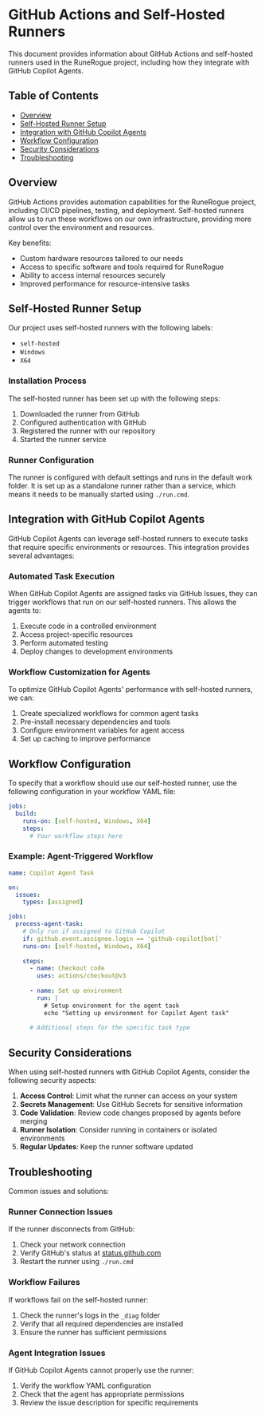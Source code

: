# GitHub Actions and Self-Hosted Runners

This document provides information about GitHub Actions and self-hosted runners used in the RuneRogue project, including how they integrate with GitHub Copilot Agents.

## Table of Contents

- [Overview](#overview)
- [Self-Hosted Runner Setup](#self-hosted-runner-setup)
- [Integration with GitHub Copilot Agents](#integration-with-github-copilot-agents)
- [Workflow Configuration](#workflow-configuration)
- [Security Considerations](#security-considerations)
- [Troubleshooting](#troubleshooting)

## Overview

GitHub Actions provides automation capabilities for the RuneRogue project, including CI/CD pipelines, testing, and deployment. Self-hosted runners allow us to run these workflows on our own infrastructure, providing more control over the environment and resources.

Key benefits:

- Custom hardware resources tailored to our needs
- Access to specific software and tools required for RuneRogue
- Ability to access internal resources securely
- Improved performance for resource-intensive tasks

## Self-Hosted Runner Setup

Our project uses self-hosted runners with the following labels:

- `self-hosted`
- `Windows`
- `X64`

### Installation Process

The self-hosted runner has been set up with the following steps:

1. Downloaded the runner from GitHub
2. Configured authentication with GitHub
3. Registered the runner with our repository
4. Started the runner service

### Runner Configuration

The runner is configured with default settings and runs in the default work folder. It is set up as a standalone runner rather than a service, which means it needs to be manually started using `./run.cmd`.

## Integration with GitHub Copilot Agents

GitHub Copilot Agents can leverage self-hosted runners to execute tasks that require specific environments or resources. This integration provides several advantages:

### Automated Task Execution

When GitHub Copilot Agents are assigned tasks via GitHub Issues, they can trigger workflows that run on our self-hosted runners. This allows the agents to:

1. Execute code in a controlled environment
2. Access project-specific resources
3. Perform automated testing
4. Deploy changes to development environments

### Workflow Customization for Agents

To optimize GitHub Copilot Agents' performance with self-hosted runners, we can:

1. Create specialized workflows for common agent tasks
2. Pre-install necessary dependencies and tools
3. Configure environment variables for agent access
4. Set up caching to improve performance

## Workflow Configuration

To specify that a workflow should use our self-hosted runner, use the following configuration in your workflow YAML file:

```yaml
jobs:
  build:
    runs-on: [self-hosted, Windows, X64]
    steps:
      # Your workflow steps here
```

### Example: Agent-Triggered Workflow

```yaml
name: Copilot Agent Task

on:
  issues:
    types: [assigned]

jobs:
  process-agent-task:
    # Only run if assigned to GitHub Copilot
    if: github.event.assignee.login == 'github-copilot[bot]'
    runs-on: [self-hosted, Windows, X64]
    
    steps:
      - name: Checkout code
        uses: actions/checkout@v3
      
      - name: Set up environment
        run: |
          # Setup environment for the agent task
          echo "Setting up environment for Copilot Agent task"
      
      # Additional steps for the specific task type
```

## Security Considerations

When using self-hosted runners with GitHub Copilot Agents, consider the following security aspects:

1. **Access Control**: Limit what the runner can access on your system
2. **Secrets Management**: Use GitHub Secrets for sensitive information
3. **Code Validation**: Review code changes proposed by agents before merging
4. **Runner Isolation**: Consider running in containers or isolated environments
5. **Regular Updates**: Keep the runner software updated

## Troubleshooting

Common issues and solutions:

### Runner Connection Issues

If the runner disconnects from GitHub:

1. Check your network connection
2. Verify GitHub's status at [status.github.com](https://status.github.com)
3. Restart the runner using `./run.cmd`

### Workflow Failures

If workflows fail on the self-hosted runner:

1. Check the runner's logs in the `_diag` folder
2. Verify that all required dependencies are installed
3. Ensure the runner has sufficient permissions

### Agent Integration Issues

If GitHub Copilot Agents cannot properly use the runner:

1. Verify the workflow YAML configuration
2. Check that the agent has appropriate permissions
3. Review the issue description for specific requirements
